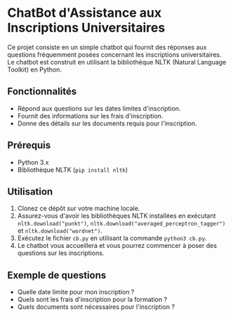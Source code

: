 
# ChatBot d'Assistance aux Inscriptions Universitaires

Ce projet consiste en un simple chatbot qui fournit des réponses aux questions fréquemment posées concernant les inscriptions universitaires. Le chatbot est construit en utilisant la bibliothèque NLTK (Natural Language Toolkit) en Python.

## Fonctionnalités

- Répond aux questions sur les dates limites d'inscription.
- Fournit des informations sur les frais d'inscription.
- Donne des détails sur les documents requis pour l'inscription.

## Prérequis

- Python 3.x
- Bibliothèque NLTK (`pip install nltk`)

## Utilisation

1. Clonez ce dépôt sur votre machine locale.
2. Assurez-vous d'avoir les bibliothèques NLTK installées en exécutant `nltk.download("punkt")`, `nltk.download("averaged_perceptron_tagger")` et `nltk.download("wordnet")`.
3. Exécutez le fichier `cb.py` en utilisant la commande `python3 cb.py`.
4. Le chatbot vous accueillera et vous pourrez commencer à poser des questions sur les inscriptions.

## Exemple de questions

- Quelle date limite pour mon inscription ?
- Quels sont les frais d'inscription pour la formation ?
- Quels documents sont nécessaires pour l'inscription ?
